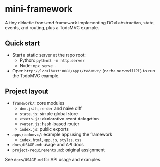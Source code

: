 # mini-framework

A tiny didactic front-end framework implementing DOM abstraction, state, events, and routing, plus a TodoMVC example.

## Quick start
- Start a static server at the repo root:
  - Python: `python3 -m http.server`
  - Node: `npx serve .`
- Open `http://localhost:8000/apps/todomvc/` (or the served URL) to run the TodoMVC example.

## Project layout
- `framework/`: core modules
  - `dom.js`: `h`, `render` and naive diff
  - `state.js`: simple global store
  - `events.js`: declarative event delegation
  - `router.js`: hash-based router
  - `index.js`: public exports
- `apps/todomvc/`: example app using the framework
  - `index.html`, `app.js`, `styles.css`
- `docs/USAGE.md`: usage and API docs
- `project-requirements.md`: original assignment

See `docs/USAGE.md` for API usage and examples.

